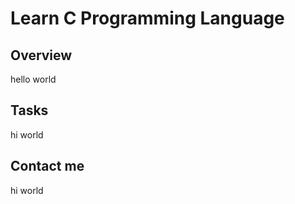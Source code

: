 # Learn C Programming Language

## Overview

hello world

## Tasks

hi world

## Contact me

hi world
